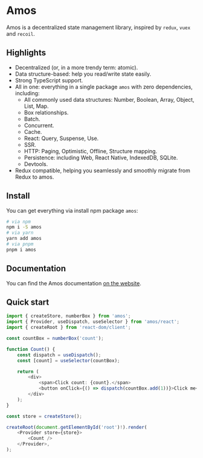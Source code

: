 # Amos

Amos is a decentralized state management library, inspired by `redux`, `vuex` and `recoil`.

## Highlights

- Decentralized (or, in a more trendy term: atomic).
- Data structure-based: help you read/write state easily.
- Strong TypeScript support.
- All in one: everything in a single package `amos` with zero dependencies, including:
  - All commonly used data structures: Number, Boolean, Array, Object, List, Map.
  - Box relationships.
  - Batch.
  - Concurrent.
  - Cache.
  - React: Query, Suspense, Use.
  - SSR.
  - HTTP: Paging, Optimistic, Offline, Structure mapping.
  - Persistence: including Web, React Native, IndexedDB, SQLite.
  - Devtools.
- Redux compatible, helping you seamlessly and smoothly migrate from Redux to amos.

## Install

You can get everything via install npm package `amos`:

```bash
# via npm
npm i -S amos
# via yarn
yarn add amos
# via pnpm
pnpm i amos
```

## Documentation

You can find the Amos documentation [on the website](https://amos-project.github.io/amos/).

## Quick start

```typescript jsx
import { createStore, numberBox } from 'amos';
import { Provider, useDispatch, useSelector } from 'amos/react';
import { createRoot } from 'react-dom/client';

const countBox = numberBox('count');

function Count() {
    const dispatch = useDispatch();
    const [count] = useSelector(countBox);

    return (
        <div>
            <span>Click count: {count}.</span>
            <button onClick={() => dispatch(countBox.add(1))}>Click me</button>
        </div>
    );
}

const store = createStore();

createRoot(document.getElementById('root')!).render(
    <Provider store={store}>
        <Count />
    </Provider>,
);
```
